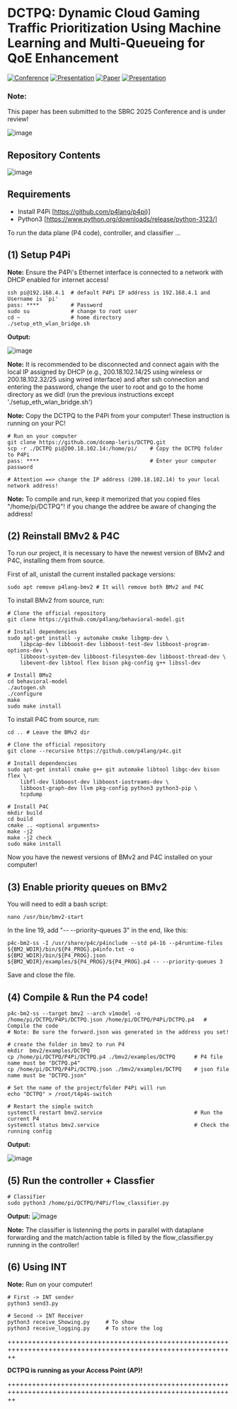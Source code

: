 # DCTPQ: Dynamic Cloud Gaming Traffic Prioritization Using Machine Learning and Multi-Queueing for QoE Enhancement

[![Conference](https://img.shields.io/badge/submitted-SBRC2025-blue)](https://sbrc.sbc.org.br/2025/pt_br/)
[![Presentation](https://img.shields.io/badge/Conference-2025/03/14-yellow)](https://sbrc.sbc.org.br/2025/en/sessoes-tecnicas-trilha-principal/)
[![Paper](https://img.shields.io/badge/Paper-2025/03/14-green)](https://github.com/dcomp-leris/DCTPQ/blob/main/SBRC_Paper_2025.pdf)
[![Presentation](https://img.shields.io/badge/Presentation-2025/05/20-red)](https://docs.google.com/presentation/d/1Uf3-jqGcS5jzvVHAQUK10RCGRnfMvfmotK1VZRjJLzE/edit?usp=sharing)


### **Note:**
This paper has been submitted to the SBRC 2025 Conference and is under review!



![image](https://github.com/user-attachments/assets/6c81c53a-d220-4ad2-96b0-6c5303e119af)

## Repository Contents
![image](https://github.com/user-attachments/assets/355715e7-7a9f-438c-97b9-32cb9232c45e)

## Requirements
- Install P4Pi [https://github.com/p4lang/p4pi)]
- Python3 [https://www.python.org/downloads/release/python-3123/]

To run the data plane (P4 code), controller, and classifier ...




## (1) Setup P4Pi 
**Note:** Ensure the P4Pi's Ethernet interface is connected to a network with DHCP enabled for internet access!

    ssh pi@192.168.4.1  # default P4Pi IP address is 192.168.4.1 and Username is `pi' 
    pass: ****          # Password    
    sudo su             # change to root user
    cd ~                # home directory
    ./setup_eth_wlan_bridge.sh

**Output:**

![image](https://github.com/user-attachments/assets/908fbf99-b0d6-4a2e-919a-de39bb7f0d20)

**Note:** It is recommended to be disconnected and connect again with the local IP assigned by DHCP (e.g., 200.18.102.14/25 using wireless or 200.18.102.32/25 using wired interface) and after
ssh connection and entering the password, change the user to root and go to the home directory as we did! (run the previous instructions except './setup_eth_wlan_bridge.sh')

**Note:** Copy the DCTPQ to the P4Pi from your computer! 
These instruction is running on your PC!

    # Run on your computer 
    git clone https://github.com/dcomp-leris/DCTPQ.git
    scp -r ./DCTPQ pi@200.18.102.14:/home/pi/    # Copy the DCTPQ folder to P4Pi 
    pass: ****                                   # Enter your computer password
    
    # Attention ==> change the IP address (200.18.102.14) to your local network address!


**Note:** To compile and run, keep it memorized that you copied files "/home/pi/DCTPQ"! if you change the addree be aware of changing the address! 

## (2) Reinstall BMv2 & P4C

To run our project, it is necessary to have the newest version of BMv2 and P4C, installing them from source.

First of all, unistall the current installed package versions:

    sudo apt remove p4lang-bmv2 # It will remove both BMv2 and P4C

To install BMv2 from source, run:

    # Clone the official repository
    git clone https://github.com/p4lang/behavioral-model.git

    # Install dependencies
    sudo apt-get install -y automake cmake libgmp-dev \
        libpcap-dev libboost-dev libboost-test-dev libboost-program-options-dev \
        libboost-system-dev libboost-filesystem-dev libboost-thread-dev \
        libevent-dev libtool flex bison pkg-config g++ libssl-dev
    
    # Install BMv2
    cd behavioral-model
    ./autogen.sh
    ./configure
    make
    sudo make install

To install P4C from source, run:

    cd .. # Leave the BMv2 dir

    # Clone the official repository
    git clone --recursive https://github.com/p4lang/p4c.git

    # Install dependencies
    sudo apt-get install cmake g++ git automake libtool libgc-dev bison flex \
        libfl-dev libboost-dev libboost-iostreams-dev \
        libboost-graph-dev llvm pkg-config python3 python3-pip \
        tcpdump

    # Install P4C
    mkdir build
    cd build
    cmake .. <optional arguments>
    make -j2
    make -j2 check
    sudo make install

Now you have the newest versions of BMv2 and P4C installed on your computer!

## (3) Enable priority queues on BMv2

You will need to edit a bash script:

    nano /usr/bin/bmv2-start

In the line 19, add "-- --priority-queues 3" in the end, like this:

    p4c-bm2-ss -I /usr/share/p4c/p4include --std p4-16 --p4runtime-files ${BM2_WDIR}/bin/${P4_PROG}.p4info.txt -o ${BM2_WDIR}/bin/${P4_PROG}.json ${BM2_WDIR}/examples/${P4_PROG}/${P4_PROG}.p4 -- --priority-queues 3

Save and close the file.

## (4) Compile & Run the P4 code!
    p4c-bm2-ss --target bmv2 --arch v1model -o /home/pi/DCTPQ/P4Pi/DCTPQ.json /home/pi/DCTPQ/P4Pi/DCTPQ.p4   # Compile the code
    # Note: Be sure the forward.json was generated in the address you set!

    # create the folder in bmv2 to run P4 
    mkdir  bmv2/examples/DCTPQ        
    cp /home/pi/DCTPQ/P4Pi/DCTPQ.p4 ./bmv2/examples/DCTPQ      # P4 file name must be "DCTPQ.p4"
    cp /home/pi/DCTPQ/P4Pi/DCTPQ.json ./bmv2/examples/DCTPQ    # json file name must be "DCTPQ.json"

    # Set the name of the project/folder P4Pi will run
    echo "DCTPQ" > /root/t4p4s-switch

    # Restart the simple switch 
    systemctl restart bmv2.service                             # Run the current P4
    systemctl status bmv2.service                              # Check the running config 

**Output:**

![image](https://github.com/user-attachments/assets/424b39e1-2576-4ee6-b646-38c17f518067)

## (5) Run the controller + Classfier 

    # Classifier
    sudo python3 /home/pi/DCTPQ/P4Pi/flow_classifier.py

**Output:**
![image](https://github.com/user-attachments/assets/45b61843-afbf-4e35-b28a-2db24482e6cc)

    

**Note:** The classifier is listenning the ports in parallel with dataplane forwarding and the match/action table is filled by the flow_classifier.py running in the controller!

## (6) Using INT
**Note:** Run on your computer!

    # First -> INT sender
    python3 send3.py

    # Second -> INT Receiver
    python3 receive_Showing.py     # To show
    python3 receive_logging.py     # To store the log


++++++++++++++++++++++++++++++++++++++++++++++++++++++++++++++++++++++++++++++++++++++++++++++++++++++++++++++

**DCTPQ is running as your Access Point (AP)!**

++++++++++++++++++++++++++++++++++++++++++++++++++++++++++++++++++++++++++++++++++++++++++++++++++++++++++++++

